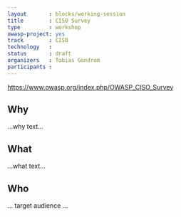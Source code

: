 ```yaml
---
layout       : blocks/working-session
title        : CISO Survey
type         : workshop
owasp-project: yes
track        : CISO
technology   :
status       : draft
organizers   : Tobias Gondrom
participants :
---
```


https://www.owasp.org/index.php/OWASP_CISO_Survey


## Why

...why text...

## What

...what text...

## Who

... target audience ...